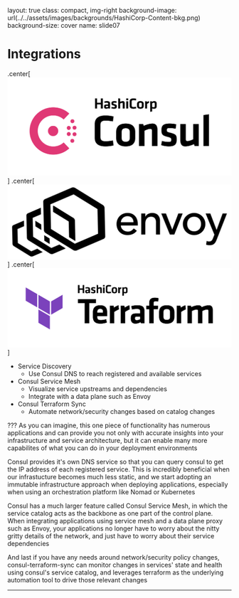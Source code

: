 layout: true
class: compact, img-right
background-image: url(../../assets/images/backgrounds/HashiCorp-Content-bkg.png)
background-size: cover
name: slide07

# Integrations

.center[![:scale 100%](./assets/logos/Consul_PrimaryLogo_Color_RGB.png)]
.center[![:scale 30%](./assets/logos/Envoy_Logo_Final_BLACK.png)]
.center[![:scale 100%](./assets/logos/Terraform_PrimaryLogo_Color_RGB.png)]

- Service Discovery
    - Use Consul DNS to reach registered and available services
- Consul Service Mesh
    - Visualize service upstreams and dependencies
    - Integrate with a data plane such as Envoy
- Consul Terraform Sync
    - Automate network/security changes based on catalog changes

???
As you can imagine, this one piece of functionality has numerous applications
and can provide you not only with accurate insights into your infrastructure and service architecture,
but it can enable many more capabilites of what you can do in your deployment environments

Consul provides it's own DNS service so that you can query consul to get the IP address of each registered service.
This is incredibly beneficial when our infrastucture becomes much less static, and we start adopting an
immutable infrastructure approach when deploying applications, especially when using an orchestration 
platform like Nomad or Kubernetes

Consul has a much larger feature called Consul Service Mesh, in which the service catalog acts as
the backbone as one part of the control plane. When integrating applications using service mesh and a 
data plane proxy such as Envoy, your applications no longer have to worry about the nitty gritty details
of the network, and just have to worry about their service dependencies

And last if you have any needs around network/security policy changes, consul-terraform-sync can monitor
changes in services' state and health using consul's service catalog, and leverages terraform as the 
underlying automation tool to drive those relevant changes

---
